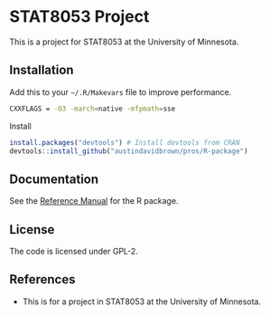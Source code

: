 STAT8053 Project
===========

This is a project for STAT8053 at the University of Minnesota.

Installation
-------

Add this to your `~/.R/Makevars` file to improve performance.

```bash
CXXFLAGS = -O3 -march=native -mfpmath=sse
```

Install

```r
install.packages("devtools") # Install devtools from CRAN
devtools::install_github("austindavidbrown/pros/R-package")
```

Documentation
-------
See the [Reference Manual](https://github.com/austindavidbrown/pros/blob/master/pros-manual.pdf) for the R package.

License
-------
The code is licensed under GPL-2.

References
---------
- This is for a project in STAT8053 at the University of Minnesota.


